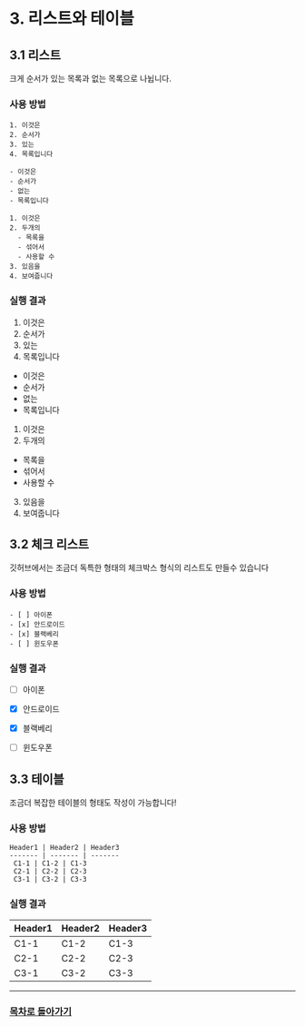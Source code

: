 # 3. 리스트와 테이블

## 3.1 리스트
크게 순서가 있는 목록과 없는 목록으로 나뉩니다.

### 사용 방법
```
1. 이것은
2. 순서가
3. 있는
4. 목록입니다

- 이것은
- 순서가
- 없는
- 목록입니다

1. 이것은
2. 두개의
  - 목록을
  - 섞어서
  - 사용할 수
3. 있음을
4. 보여줍니다
```

### 실행 결과 
1. 이것은
2. 순서가
3. 있는
4. 목록입니다

- 이것은
- 순서가
- 없는
- 목록입니다

1. 이것은
2. 두개의
  - 목록을
  - 섞어서
  - 사용할 수
3. 있음을
4. 보여줍니다

## 3.2 체크 리스트
깃허브에서는 조금더 독특한 형태의 체크박스 형식의 리스트도 만들수 있습니다

### 사용 방법
```
- [ ] 아이폰
- [x] 안드로이드
- [x] 블랙베리
- [ ] 윈도우폰
```

### 실행 결과 
- [ ] 아이폰
- [x] 안드로이드
- [x] 블랙베리
- [ ] 윈도우폰


## 3.3 테이블
조금더 복잡한 테이블의 형태도 작성이 가능합니다!

### 사용 방법
```
Header1 | Header2 | Header3
------- | ------- | -------
 C1-1 | C1-2 | C1-3
 C2-1 | C2-2 | C2-3
 C3-1 | C3-2 | C3-3
```

### 실행 결과 
Header1 | Header2 | Header3
------- | ------- | -------
 C1-1 | C1-2 | C1-3
 C2-1 | C2-2 | C2-3
 C3-1 | C3-2 | C3-3

----------
### [목차로 돌아가기](./README.md)
